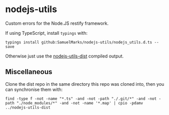 nodejs-utils
============

Custom errors for the Node.JS restify framework.

If using TypeScript, install `typings` with:

    typings install github:SamuelMarks/nodejs-utils/nodejs_utils.d.ts --save

Otherwise just use the [nodejs-utils-dist](https://github.com/SamuelMarks/nodejs-utils-dist) compiled output.

## Miscellaneous

Clone the dist repo in the same directory this repo was cloned into, then you can synchronise them with:

    find -type f -not -name "*.ts" -and -not -path "./.git/*" -and -not -path "./node_modules/*" -and -not -name '*.map' | cpio -pdamv ../nodejs-utils-dist
